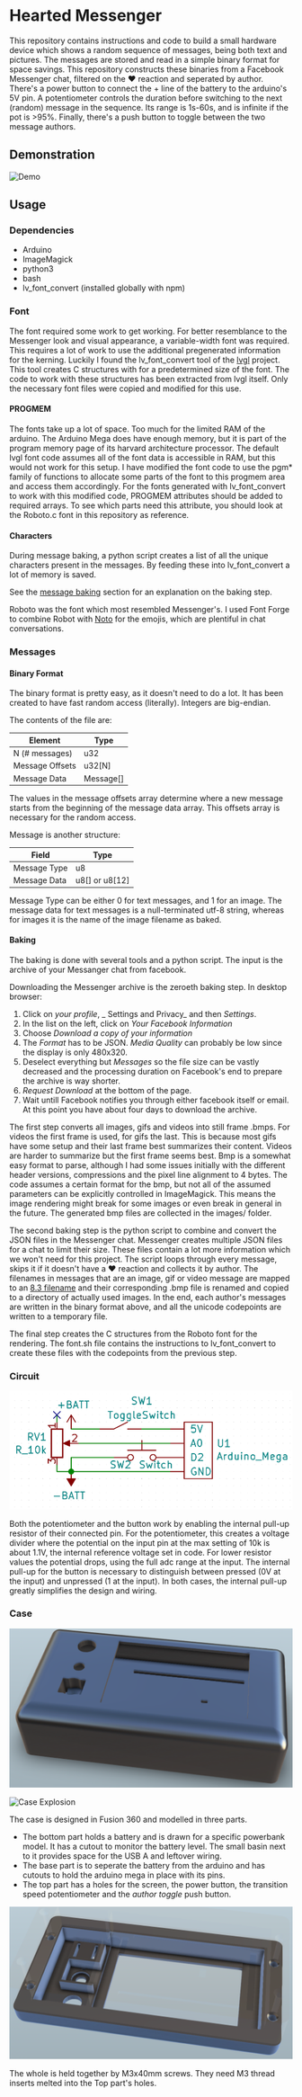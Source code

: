 # Hearted Messenger
This repository contains instructions and code to build a small hardware device which shows a random sequence of messages, being both text and pictures.
The messages are stored and read in a simple binary format for space savings. This repository constructs these binaries from a Facebook Messenger chat, filtered on the ❤ reaction and seperated by author.
There's a power button to connect the + line of the battery to the arduino's 5V pin. A potentiometer controls the duration before switching to the next (random) message in the sequence. Its range is 1s-60s, and is infinite if the pot is >95%. Finally, there's a push button to toggle between the two message authors.

## Demonstration

![Demo](readme/demo.gif "A demonstration of the final working project.")

## Usage
### Dependencies
- Arduino
- ImageMagick
- python3
- bash
- lv_font_convert (installed globally with npm)

### Font
The font required some work to get working. For better resemblance to the Messenger look and visual appearance, a variable-width font was required. This requires a lot of work to use the additional pregenerated information for the kerning.
Luckily I found the lv_font_convert tool of the [lvgl](https://github.com/lvgl/lvgl) project. This tool creates C structures with for a predetermined size of the font. The code to work with these structures has been extracted from lvgl itself. Only the necessary font files were copied and modified for this use.

#### PROGMEM
The fonts take up a lot of space. Too much for the limited RAM of the arduino. The Arduino Mega does have enough memory, but it is part of the program memory page of its harvard architecture processor.
The default lvgl font code assumes all of the font data is accessible in RAM, but this would not work for this setup. I have modified the font code to use the pgm* family of functions to allocate some parts of the font to this progmem area and access them accordingly.
For the fonts generated with lv_font_convert to work with this modified code, PROGMEM attributes should be added to required arrays. To see which parts need this attribute, you should look at the Roboto.c font in this repository as reference.

#### Characters

During message baking, a python script creates a list of all the unique characters present in the messages. By feeding these into lv_font_convert a lot of memory is saved.

See the [message baking](#baking) section for an explanation on the baking step. 

Roboto was the font which most resembled Messenger's. I used Font Forge to combine Robot with [Noto](https://fonts.google.com/noto/specimen/Noto+Emoji) for the emojis, which are plentiful in chat conversations.

### Messages
#### Binary Format
The binary format is pretty easy, as it doesn't need to do a lot. It has been created to have fast random access (literally). Integers are big-endian.

The contents of the file are:

| Element | Type |
|---|---|
| N (# messages) | u32 |
| Message Offsets | u32[N] |
| Message Data | Message[] |
The values in the message offsets array determine where a new message starts from the beginning of the message data array. This offsets array is necessary for the random access.

Message is another structure:

| Field | Type |
|---|---|
| Message Type | u8 |
| Message Data | u8[] or u8[12] |

Message Type can be either 0 for text messages, and 1 for an image. The message data for text messages is a null-terminated utf-8 string, whereas for images it is the name of the image filename as baked.

#### <a name="message_baking"></a>Baking
The baking is done with several tools and a python script. The input is the archive of your Messanger chat from facebook.

Downloading the Messenger archive is the zeroeth baking step. In desktop browser:
1. Click on _your profile_, _ Settings and Privacy_ and then _Settings_.
2. In the list on the left, click on _Your Facebook Information_
3. Choose _Download a copy of your information_
4. The _Format_ has to be JSON. _Media Quality_ can probably be low since the display is only 480x320.
5. Deselect everything but _Messages_ so the file size can be vastly decreased and the processing duration on Facebook's end to prepare the archive is way shorter.
6. _Request Download_ at the bottom of the page.
7. Wait untill Facebook notifies you through either facebook itself or email. At this point you have about four days to download the archive.

The first step converts all images, gifs and videos into still frame .bmps. For videos the first frame is used, for gifs the last. This is because most gifs have some setup and their last frame best summarizes their content. Videos are harder to summarize but the first frame seems best. Bmp is a somewhat easy format to parse, although I had some issues initially with the different header versions, compressions and the pixel line alignment to 4 bytes.
The code assumes a certain format for the bmp, but not all of the assumed parameters can be explicitly controlled in ImageMagick. This means the image rendering might break for some images or even break in general in the future.
The generated bmp files are collected in the images/ folder.

The second baking step is the python script to combine and convert the JSON files in the Messenger chat. Messenger creates multiple JSON files for a chat to limit their size. These files contain a lot more information which we won't need for this project.
The script loops through every message, skips it if it doesn't have a ❤ reaction and collects it by author. The filenames in messages that are an image, gif or video message are mapped to an [8.3 filename](https://en.wikipedia.org/wiki/8.3_filename#:~:text=8.3%20filenames%20are%20limited%20to,filenames%2C%20excess%20characters%20are%20ignored.) and their corresponding .bmp file is renamed and copied to a directory of actually used images. In the end, each author's messages are written in the binary format above, and all the unicode codepoints are written to a temporary file.

The final step creates the C structures from the Roboto font for the rendering. The font.sh file contains the instructions to lv_font_convert to create these files with the codepoints from the previous step.


### Circuit

![circuit](readme/circuit.png "Circuit")

Both the potentiometer and the button work by enabling the internal pull-up resistor of their connected pin. For the potentiometer, this creates a voltage divider where the potential on the input pin at  the max setting of 10k is about 1.1V, the internal reference voltage set in code. For lower resistor values the potential drops, using the full adc range at the input.
The internal pull-up for the button is necessary to distinguish between pressed (0V at the input) and unpressed (1 at the input).
In both cases, the internal pull-up greatly simplifies the design and wiring.

### Case

![Case](readme/case.png "Full Case")

![Case Explosion](readme/explosion.png "Explosion view of the case model")

The case is designed in Fusion 360 and modelled in three parts. 
- The bottom part holds a battery and is drawn for a specific powerbank model. It has a cutout to monitor the battery level. The small basin next to it provides space for the USB A and leftover wiring.
- The base part is to seperate the battery from the arduino and has cutouts to hold the arduino mega in place with its pins.
- The top part has a holes for the screen, the power button, the transition speed potentiometer and the _author toggle_ push button.

![Top Part](readme/top.png "Details of the top part")

The whole is held together by M3x40mm screws. They need M3 thread inserts melted into the Top part's holes.

